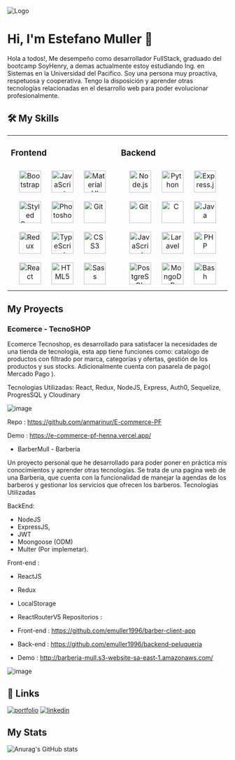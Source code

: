 
![Logo](https://media.licdn.com/dms/image/C4E16AQFjPH2kGtoW4g/profile-displaybackgroundimage-shrink_350_1400/0/1668569452150?e=1686182400&v=beta&t=Ystmhr17_j3GJxC5yUnrxTX5tHM4X7VFxVAjdKLxwpw)




# Hi, I'm Estefano Muller  👋


Hola a todos!, Me desempeño como desarrollador FullStack, graduado del bootcamp SoyHenry, a demas actualmente estoy estudiando Ing. en Sistemas en la Universidad del Pacifico. Soy una persona muy proactiva, respetuosa y cooperativa. Tengo la disposición y aprender otras tecnologías relacionadas en el desarrollo web para poder evolucionar profesionalmente.


## 🛠 My Skills
<table><tr><td valign="top" width="50%">



### Frontend  
<div align="center">  
<a href="https://getbootstrap.com/docs/3.4/javascript/" target="_blank"><img style="margin: 10px" src="https://profilinator.rishav.dev/skills-assets/bootstrap-plain.svg" alt="Bootstrap" height="50" /></a>  
<a href="https://www.javascript.com/" target="_blank"><img style="margin: 10px" src="https://profilinator.rishav.dev/skills-assets/javascript-original.svg" alt="JavaScript" height="50" /></a>  
<a href="https://mui.com/" target="_blank"><img style="margin: 10px" src="https://profilinator.rishav.dev/skills-assets/mui.png" alt="Material UI" height="50" /></a>  
<a href="https://styled-components.com/" target="_blank"><img style="margin: 10px" src="https://profilinator.rishav.dev/skills-assets/styled-components.png" alt="Styled Components" height="50" /></a>  
<a href="https://www.adobe.com/in/products/photoshop.html" target="_blank"><img style="margin: 10px" src="https://profilinator.rishav.dev/skills-assets/photoshop-plain.svg" alt="Photoshop" height="50" /></a>  
<a href="https://github.com/" target="_blank"><img style="margin: 10px" src="https://profilinator.rishav.dev/skills-assets/git-scm-icon.svg" alt="Git" height="50" /></a>  
<a href="https://redux.js.org/" target="_blank"><img style="margin: 10px" src="https://profilinator.rishav.dev/skills-assets/redux-original.svg" alt="Redux" height="50" /></a>  
<a href="https://www.typescriptlang.org/" target="_blank"><img style="margin: 10px" src="https://profilinator.rishav.dev/skills-assets/typescript-original.svg" alt="TypeScript" height="50" /></a>  
<a href="https://www.w3schools.com/css/" target="_blank"><img style="margin: 10px" src="https://profilinator.rishav.dev/skills-assets/css3-original-wordmark.svg" alt="CSS3" height="50" /></a>  
<a href="https://reactjs.org/" target="_blank"><img style="margin: 10px" src="https://profilinator.rishav.dev/skills-assets/react-original-wordmark.svg" alt="React" height="50" /></a>  
<a href="https://en.wikipedia.org/wiki/HTML5" target="_blank"><img style="margin: 10px" src="https://profilinator.rishav.dev/skills-assets/html5-original-wordmark.svg" alt="HTML5" height="50" /></a>  
<a href="https://sass-lang.com/" target="_blank"><img style="margin: 10px" src="https://profilinator.rishav.dev/skills-assets/sass-original.svg" alt="Sass" height="50" /></a>  
</div>

</td><td valign="top" width="50%">



### Backend  
<div align="center">  
<a href="https://nodejs.org/" target="_blank"><img style="margin: 10px" src="https://profilinator.rishav.dev/skills-assets/nodejs-original-wordmark.svg" alt="Node.js" height="50" /></a>  
<a href="https://www.python.org/" target="_blank"><img style="margin: 10px" src="https://profilinator.rishav.dev/skills-assets/python-original.svg" alt="Python" height="50" /></a>  
<a href="https://expressjs.com/" target="_blank"><img style="margin: 10px" src="https://profilinator.rishav.dev/skills-assets/express-original-wordmark.svg" alt="Express.js" height="50" /></a>  
<a href="https://github.com/" target="_blank"><img style="margin: 10px" src="https://profilinator.rishav.dev/skills-assets/git-scm-icon.svg" alt="Git" height="50" /></a>  
<a href="https://www.cprogramming.com/" target="_blank"><img style="margin: 10px" src="https://profilinator.rishav.dev/skills-assets/c-original.svg" alt="C" height="50" /></a>  
<a href="https://www.java.com/" target="_blank"><img style="margin: 10px" src="https://profilinator.rishav.dev/skills-assets/java-original-wordmark.svg" alt="Java" height="50" /></a>  
<a href="https://www.javascript.com/" target="_blank"><img style="margin: 10px" src="https://profilinator.rishav.dev/skills-assets/javascript-original.svg" alt="JavaScript" height="50" /></a>  
<a href="https://laravel.com/" target="_blank"><img style="margin: 10px" src="https://profilinator.rishav.dev/skills-assets/laravel-plain-wordmark.svg" alt="Laravel" height="50" /></a>  
<a href="https://www.php.net/" target="_blank"><img style="margin: 10px" src="https://profilinator.rishav.dev/skills-assets/php-original.svg" alt="PHP" height="50" /></a>  
<a href="https://www.postgresql.org/" target="_blank"><img style="margin: 10px" src="https://profilinator.rishav.dev/skills-assets/postgresql-original-wordmark.svg" alt="PostgreSQL" height="50" /></a>  
<a href="https://www.mongodb.com/" target="_blank"><img style="margin: 10px" src="https://profilinator.rishav.dev/skills-assets/mongodb-original-wordmark.svg" alt="MongoDB" height="50" /></a>  
<a href="https://www.gnu.org/software/bash/" target="_blank"><img style="margin: 10px" src="https://profilinator.rishav.dev/skills-assets/gnu_bash-icon.svg" alt="Bash" height="50" /></a>  
</div>

</td></tr></table>  

## My Proyects
### Ecomerce - TecnoSHOP
Ecomerce Tecnoshop, es desarrollado para satisfacer la necesidades de una tienda de tecnología, esta app tiene funciones como: catalogo de productos con filtrado por marca, categorías y ofertas, gestión de los productos y sus stocks. Adicionalmente cuenta con pasarela de pago( Mercado Pago ).

Tecnologias Utilizadas: React, Redux, NodeJS, Express, Auth0, Sequelize, ProgresSQL y Cloudinary

![image](https://user-images.githubusercontent.com/40220427/202299244-57ab8e2b-dc46-4e01-ab40-a8700ae784e8.png)


Repo : https://github.com/anmarinur/E-commerce-PF

Demo : https://e-commerce-pf-henna.vercel.app/



- BarberMull - Barberia

Un proyecto personal que he desarrollado para poder poner en práctica mis conocimientos y aprender otras tecnologías. Se trata de una pagina web de una Barberia, que cuenta con la funcionalidad de manejar la agendas de los barberos y gestionar los servicios que ofrecen los barberos. Tecnologias Utilizadas

BackEnd: 
- NodeJS
- ExpressJS,
- JWT
- Moongoose (ODM)
- Multer (Por implemetar).

Front-end :
- ReactJS
- Redux
- LocalStorage
- ReactRouterV5
Repositorios :

- Front-end : https://github.com/emuller1996/barber-client-app

- Back-end : https://github.com/emuller1996/backend-peluqueria

- Demo : http://barberia-mull.s3-website-sa-east-1.amazonaws.com/

![image](https://user-images.githubusercontent.com/40220427/230426862-d0c6eefc-17b4-43f6-a097-8f623e7c6aac.png)


## 🔗 Links
[![portfolio](https://img.shields.io/badge/my_portfolio-000?style=for-the-badge&logo=ko-fi&logoColor=white)](https://emuller1996.github.io/emuller1996/)
[![linkedin](https://img.shields.io/badge/linkedin-0A66C2?style=for-the-badge&logo=linkedin&logoColor=white)](https://www.linkedin.com/in/estefano-m%C3%BCller-3a9b8b237/)


## My Stats

![Anurag's GitHub stats](https://github-readme-stats.vercel.app/api?username=emuller1996&count_private=true)


